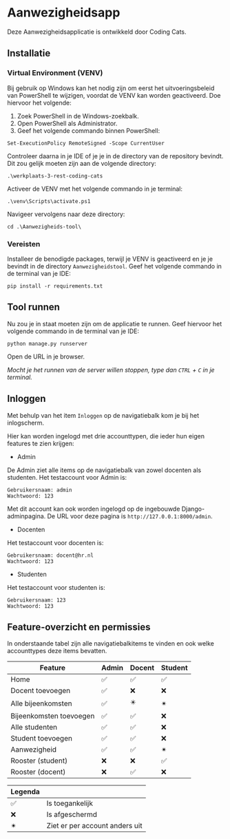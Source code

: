 # Aanwezigheidsapp

Deze Aanwezigheidsapplicatie is ontwikkeld door Coding Cats. 

## Installatie

### Virtual Environment (VENV)

Bij gebruik op Windows kan het nodig zijn om eerst het uitvoeringsbeleid van PowerShell te wijzigen,
voordat de VENV kan worden geactiveerd.
Doe hiervoor het volgende:

1. Zoek PowerShell in de Windows-zoekbalk.
2. Open PowerShell als Administrator.
3. Geef het volgende commando binnen PowerShell:
```
Set-ExecutionPolicy RemoteSigned -Scope CurrentUser
```

Controleer daarna in je IDE of je je in de directory van de repository bevindt.
Dit zou gelijk moeten zijn aan de volgende directory:
```
.\werkplaats-3-rest-coding-cats
```

Activeer de VENV met het volgende commando in je terminal:
```
.\venv\Scripts\activate.ps1 
```

Navigeer vervolgens naar deze directory:
```
cd .\Aanwezigheids-tool\
```

### Vereisten

Installeer de benodigde packages, terwijl je VENV is geactiveerd en je je bevindt in de directory `Aanwezigheidstool`.
Geef het volgende commando in de terminal van je IDE:
```
pip install -r requirements.txt
```

## Tool runnen

Nu zou je in staat moeten zijn om de applicatie te runnen.
Geef hiervoor het volgende commando in de terminal van je IDE:
```
python manage.py runserver
```

Open de URL in je browser.


*Mocht je het runnen van de server willen stoppen, type dan `CTRL` + `C` in je terminal.*


## Inloggen

Met behulp van het item `Inloggen` op de navigatiebalk kom je bij het inlogscherm.

Hier kan worden ingelogd met drie accounttypen, die ieder hun eigen features te zien krijgen:
- Admin

De Admin ziet alle items op de navigatiebalk van zowel docenten als studenten.
Het testaccount voor Admin is:
```
Gebruikersnaam: admin
Wachtwoord: 123
```
Met dit account kan ook worden ingelogd op de ingebouwde Django-adminpagina.
De URL voor deze pagina is `http://127.0.0.1:8000/admin`.

- Docenten

Het testaccount voor docenten is:
```
Gebruikersnaam: docent@hr.nl
Wachtwoord: 123
```

- Studenten

Het testaccount voor studenten is:
```
Gebruikersnaam: 123
Wachtwoord: 123
```

## Feature-overzicht en permissies

In onderstaande tabel zijn alle navigatiebalkitems te vinden en ook welke accounttypes
deze items bevatten.

| Feature                 | Admin | Docent | Student |
|-------------------------|-------|--------|---------|
| Home                    | ✅     | ✅      | ✅       |
| Docent toevoegen        | ✅     | ❌      | ❌       |
| Alle bijeenkomsten      | ✅     | ✴️     | ✴       |
| Bijeenkomsten toevoegen | ✅     | ✅      | ❌       |
| Alle studenten          | ✅     | ✅      | ❌       |
| Student toevoegen       | ✅     | ✅      | ❌       |
| Aanwezigheid            | ✅     | ✅      | ✴       |
| Rooster (student)       | ❌     | ❌      | ✅       |
| Rooster (docent)        | ❌     | ✅      | ❌       |

| Legenda |                                |
|---------|--------------------------------|
| ✅       | Is toegankelijk                |
| ❌       | Is afgeschermd                 |
| ✴       | Ziet er per account anders uit |
